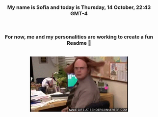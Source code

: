 


<div align="center">
<h3 >My name is Sofia and today is Thursday, 14 October, 22:43 GMT-4</h3><br>
<h3 >For now, me and my personalities are working to create a fun Readme 👋
</h3><br>
<img src='img/dwight.gif' alt='working...'/>
</div>

